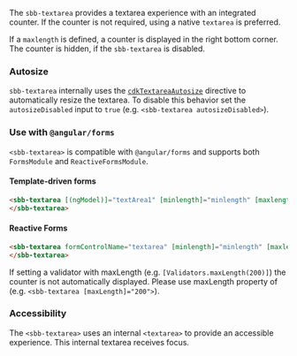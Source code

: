 The `sbb-textarea` provides a textarea experience with an integrated counter. If the counter is
not required, using a native `textarea` is preferred.

If a `maxlength` is defined, a counter is displayed in the right bottom corner.
The counter is hidden, if the `sbb-textarea` is disabled.

### Autosize

`sbb-textarea` internally uses the [`cdkTextareaAutosize`](https://material.angular.io/cdk/text-field/overview#automatically-resizing-a-textarea)
directive to automatically resize the textarea. To disable this behavior set the `autosizeDisabled`
input to `true` (e.g. `<sbb-textarea autosizeDisabled>`).

### Use with `@angular/forms`

`<sbb-textarea>` is compatible with `@angular/forms` and supports both `FormsModule`
and `ReactiveFormsModule`.

#### Template-driven forms

```html
<sbb-textarea [(ngModel)]="textArea1" [minlength]="minlength" [maxlength]="maxlength">
</sbb-textarea>
```

#### Reactive Forms

```html
<sbb-textarea formControlName="textarea" [minlength]="minlength" [maxlength]="maxlength">
</sbb-textarea>
```

If setting a validator with maxLength (e.g. `[Validators.maxLength(200)]`) the counter is not automatically displayed. Please use maxLength property of <sbb-textarea> (e.g. `<sbb-textarea [maxLength]="200">`).

### Accessibility

The `<sbb-textarea>` uses an internal `<textarea>` to provide an accessible experience.
This internal textarea receives focus.
